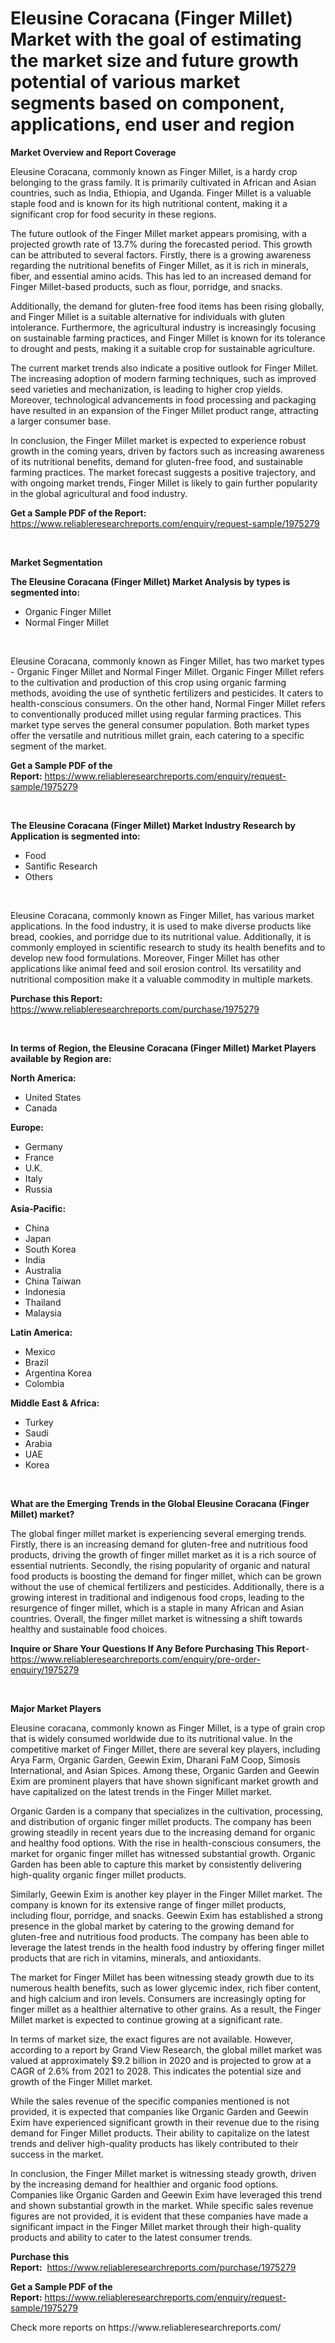 <p><h1>Eleusine Coracana (Finger Millet) Market with the goal of estimating the market size and future growth potential of various market segments based on component, applications, end user and region</h1></p><p><strong>Market Overview and Report Coverage</strong></p>
<p><p>Eleusine Coracana, commonly known as Finger Millet, is a hardy crop belonging to the grass family. It is primarily cultivated in African and Asian countries, such as India, Ethiopia, and Uganda. Finger Millet is a valuable staple food and is known for its high nutritional content, making it a significant crop for food security in these regions.</p><p>The future outlook of the Finger Millet market appears promising, with a projected growth rate of 13.7% during the forecasted period. This growth can be attributed to several factors. Firstly, there is a growing awareness regarding the nutritional benefits of Finger Millet, as it is rich in minerals, fiber, and essential amino acids. This has led to an increased demand for Finger Millet-based products, such as flour, porridge, and snacks.</p><p>Additionally, the demand for gluten-free food items has been rising globally, and Finger Millet is a suitable alternative for individuals with gluten intolerance. Furthermore, the agricultural industry is increasingly focusing on sustainable farming practices, and Finger Millet is known for its tolerance to drought and pests, making it a suitable crop for sustainable agriculture.</p><p>The current market trends also indicate a positive outlook for Finger Millet. The increasing adoption of modern farming techniques, such as improved seed varieties and mechanization, is leading to higher crop yields. Moreover, technological advancements in food processing and packaging have resulted in an expansion of the Finger Millet product range, attracting a larger consumer base.</p><p>In conclusion, the Finger Millet market is expected to experience robust growth in the coming years, driven by factors such as increasing awareness of its nutritional benefits, demand for gluten-free food, and sustainable farming practices. The market forecast suggests a positive trajectory, and with ongoing market trends, Finger Millet is likely to gain further popularity in the global agricultural and food industry.</p></p>
<p><strong>Get a Sample PDF of the Report:</strong> <a href="https://www.reliableresearchreports.com/enquiry/request-sample/1975279">https://www.reliableresearchreports.com/enquiry/request-sample/1975279</a></p>
<p>&nbsp;</p>
<p><strong>Market Segmentation</strong></p>
<p><strong>The Eleusine Coracana (Finger Millet) Market Analysis by types is segmented into:</strong></p>
<p><ul><li>Organic Finger Millet</li><li>Normal Finger Millet</li></ul></p>
<p>&nbsp;</p>
<p><p>Eleusine Coracana, commonly known as Finger Millet, has two market types - Organic Finger Millet and Normal Finger Millet. Organic Finger Millet refers to the cultivation and production of this crop using organic farming methods, avoiding the use of synthetic fertilizers and pesticides. It caters to health-conscious consumers. On the other hand, Normal Finger Millet refers to conventionally produced millet using regular farming practices. This market type serves the general consumer population. Both market types offer the versatile and nutritious millet grain, each catering to a specific segment of the market.</p></p>
<p><strong>Get a Sample PDF of the Report:</strong>&nbsp;<a href="https://www.reliableresearchreports.com/enquiry/request-sample/1975279">https://www.reliableresearchreports.com/enquiry/request-sample/1975279</a></p>
<p>&nbsp;</p>
<p><strong>The Eleusine Coracana (Finger Millet) Market Industry Research by Application is segmented into:</strong></p>
<p><ul><li>Food</li><li>Santific Research</li><li>Others</li></ul></p>
<p>&nbsp;</p>
<p><p>Eleusine Coracana, commonly known as Finger Millet, has various market applications. In the food industry, it is used to make diverse products like bread, cookies, and porridge due to its nutritional value. Additionally, it is commonly employed in scientific research to study its health benefits and to develop new food formulations. Moreover, Finger Millet has other applications like animal feed and soil erosion control. Its versatility and nutritional composition make it a valuable commodity in multiple markets.</p></p>
<p><strong>Purchase this Report:</strong>&nbsp; <a href="https://www.reliableresearchreports.com/purchase/1975279">https://www.reliableresearchreports.com/purchase/1975279</a></p>
<p>&nbsp;</p>
<p><strong>In terms of Region, the Eleusine Coracana (Finger Millet) Market Players available by Region are:</strong></p>
<p>
    <p> <strong> North America: </strong>
        <ul>
            <li>United States</li>
            <li>Canada</li>
        </ul>
        </p> 
    <p> <strong> Europe: </strong>
        <ul>
            <li>Germany</li>
            <li>France</li>
            <li>U.K.</li>
            <li>Italy</li>
            <li>Russia</li>
        </ul>
        </p> 
    <p> <strong> Asia-Pacific: </strong>
        <ul>
            <li>China</li>
            <li>Japan</li>
            <li>South Korea</li>
            <li>India</li>
            <li>Australia</li>
            <li>China Taiwan</li>
            <li>Indonesia</li>
            <li>Thailand</li>
            <li>Malaysia</li>
        </ul>
        </p> 
    <p> <strong> Latin America: </strong>
        <ul>
            <li>Mexico</li>
            <li>Brazil</li>
            <li>Argentina Korea</li>
            <li>Colombia</li>
        </ul>
        </p> 
    <p> <strong> Middle East & Africa: </strong>
        <ul>
            <li>Turkey</li>
            <li>Saudi</li>
            <li>Arabia</li>
            <li>UAE</li>
            <li>Korea</li>
        </ul>
    </p>
    </p>
<p>&nbsp;</p>
<p><strong>What are the Emerging Trends in the Global Eleusine Coracana (Finger Millet) market?</strong></p>
<p><p>The global finger millet market is experiencing several emerging trends. Firstly, there is an increasing demand for gluten-free and nutritious food products, driving the growth of finger millet market as it is a rich source of essential nutrients. Secondly, the rising popularity of organic and natural food products is boosting the demand for finger millet, which can be grown without the use of chemical fertilizers and pesticides. Additionally, there is a growing interest in traditional and indigenous food crops, leading to the resurgence of finger millet, which is a staple in many African and Asian countries. Overall, the finger millet market is witnessing a shift towards healthy and sustainable food choices.</p></p>
<p><strong>Inquire or Share Your Questions If Any Before Purchasing This Report</strong>- <a href="https://www.reliableresearchreports.com/enquiry/pre-order-enquiry/1975279">https://www.reliableresearchreports.com/enquiry/pre-order-enquiry/1975279</a></p>
<p>&nbsp;</p>
<p><strong>Major Market Players</strong></p>
<p><p>Eleusine coracana, commonly known as Finger Millet, is a type of grain crop that is widely consumed worldwide due to its nutritional value. In the competitive market of Finger Millet, there are several key players, including Arya Farm, Organic Garden, Geewin Exim, Dharani FaM Coop, Simosis International, and Asian Spices. Among these, Organic Garden and Geewin Exim are prominent players that have shown significant market growth and have capitalized on the latest trends in the Finger Millet market.</p><p>Organic Garden is a company that specializes in the cultivation, processing, and distribution of organic finger millet products. The company has been growing steadily in recent years due to the increasing demand for organic and healthy food options. With the rise in health-conscious consumers, the market for organic finger millet has witnessed substantial growth. Organic Garden has been able to capture this market by consistently delivering high-quality organic finger millet products.</p><p>Similarly, Geewin Exim is another key player in the Finger Millet market. The company is known for its extensive range of finger millet products, including flour, porridge, and snacks. Geewin Exim has established a strong presence in the global market by catering to the growing demand for gluten-free and nutritious food products. The company has been able to leverage the latest trends in the health food industry by offering finger millet products that are rich in vitamins, minerals, and antioxidants.</p><p>The market for Finger Millet has been witnessing steady growth due to its numerous health benefits, such as lower glycemic index, rich fiber content, and high calcium and iron levels. Consumers are increasingly opting for finger millet as a healthier alternative to other grains. As a result, the Finger Millet market is expected to continue growing at a significant rate.</p><p>In terms of market size, the exact figures are not available. However, according to a report by Grand View Research, the global millet market was valued at approximately $9.2 billion in 2020 and is projected to grow at a CAGR of 2.6% from 2021 to 2028. This indicates the potential size and growth of the Finger Millet market.</p><p>While the sales revenue of the specific companies mentioned is not provided, it is expected that companies like Organic Garden and Geewin Exim have experienced significant growth in their revenue due to the rising demand for Finger Millet products. Their ability to capitalize on the latest trends and deliver high-quality products has likely contributed to their success in the market.</p><p>In conclusion, the Finger Millet market is witnessing steady growth, driven by the increasing demand for healthier and organic food options. Companies like Organic Garden and Geewin Exim have leveraged this trend and shown substantial growth in the market. While specific sales revenue figures are not provided, it is evident that these companies have made a significant impact in the Finger Millet market through their high-quality products and ability to cater to the latest consumer trends.</p></p>
<p><strong>Purchase this Report:</strong>&nbsp;&nbsp;<a href="https://www.reliableresearchreports.com/purchase/1975279">https://www.reliableresearchreports.com/purchase/1975279</a></p>
<p></p>
<p><strong>Get a Sample PDF of the Report:</strong>&nbsp;<a href="https://www.reliableresearchreports.com/enquiry/request-sample/1975279">https://www.reliableresearchreports.com/enquiry/request-sample/1975279</a></p>
<p>Check more reports on https://www.reliableresearchreports.com/</p>